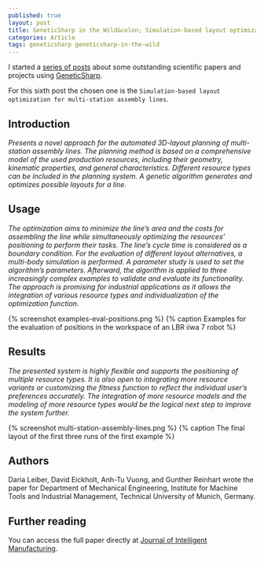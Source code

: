 ```yaml
---
published: true
layout: post
title: GeneticSharp in the Wild&colon; Simulation-based layout optimization for multi-station assembly lines
categories: Article
tags: geneticsharp geneticsharp-in-the-wild
---
```

I started a [series of posts](/tags/geneticsharp-in-the-wild/) about some outstanding scientific papers and projects using [GeneticSharp](https://github.com/giacomelli/GeneticSharp).

For this sixth post the chosen one is the `Simulation-based layout optimization for multi-station assembly lines`.

## Introduction
*Presents a novel approach for the automated 3D-layout planning of multi-station assembly lines. The planning method is based on a comprehensive model of the used production resources, including their geometry, kinematic properties, and general characteristics. Different resource types can be included in the planning system. A genetic algorithm generates and optimizes possible layouts for a line.*
 
## Usage
*The optimization aims to minimize the line’s area and the costs for assembling the
line while simultaneously optimizing the resources’ positioning to perform their tasks. The line’s cycle time is considered as
a boundary condition. For the evaluation of different layout alternatives, a multi-body simulation is performed. A parameter
study is used to set the algorithm’s parameters. Afterward, the algorithm is applied to three increasingly complex examples
to validate and evaluate its functionality. The approach is promising for industrial applications as it allows the integration of
various resource types and individualization of the optimization function.*

{% screenshot examples-eval-positions.png %}
{% caption Examples for the evaluation of positions in the workspace of an LBR iiwa 7 robot %}

## Results
*The presented system is highly flexible and supports the positioning of multiple resource types.
It is also open to integrating more resource variants or customizing the fitness function to reflect the individual user’s
preferences accurately. The integration of more resource models and the modeling of more resource types would be the logical next step
to improve the system further.*

{% screenshot multi-station-assembly-lines.png %}
{% caption The final layout of the first three runs of the first example %}

## Authors
Daria Leiber, David Eickholt, Anh-Tu Vuong, and Gunther Reinhart wrote the paper for Department of Mechanical Engineering, Institute for Machine
Tools and Industrial Management, Technical University of Munich, Germany.

## Further reading
You can access the full paper directly at [Journal of Intelligent Manufacturing](https://link.springer.com/content/pdf/10.1007/s10845-021-01853-5.pdf).